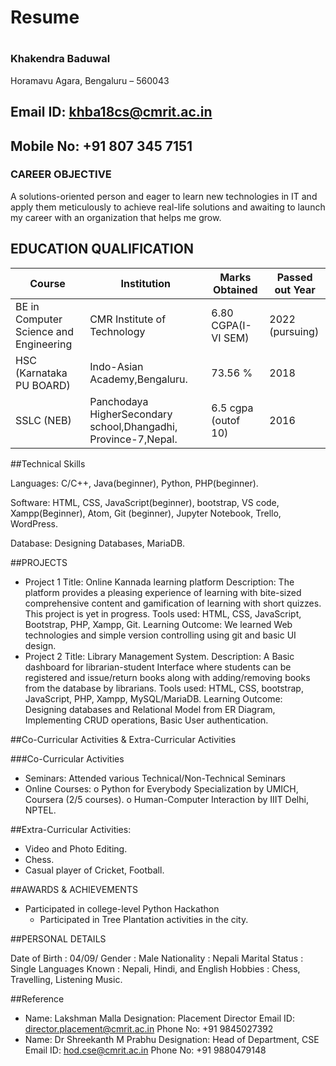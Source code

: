 
# Resume

<!-- My RESUME -->
#
### Khakendra Baduwal

Horamavu Agara, Bengaluru – 560043

## Email ID: khba18cs@cmrit.ac.in

## Mobile No: +91 807 345 7151

### CAREER OBJECTIVE

A solutions-oriented person and eager to learn new technologies in IT and apply them meticulously
to achieve real-life solutions and awaiting to launch my career with an organization that helps me
grow.

## EDUCATION QUALIFICATION
<!-- | **EDUCATION QUALIFICATION** |
|---| -->

| **Course** | **Institution** | **Marks Obtained** | **Passed out Year** |
|--------| ----------- | -------------- | ----------------|
| BE in Computer Science and Engineering | CMR Institute of Technology | 6.80 CGPA(I-VI SEM) | 2022 (pursuing) |
| HSC (Karnataka PU BOARD) | Indo-Asian Academy,Bengaluru. | 73.56 % | 2018 |
| SSLC (NEB) | Panchodaya HigherSecondary school,Dhangadhi, Province-7,Nepal. | 6.5 cgpa (outof 10) | 2016 |

##Technical Skills
<!-- | **Technical Skills** |
|---| -->

Languages: C/C++, Java(beginner), Python, PHP(beginner).

Software: HTML, CSS, JavaScript(beginner), bootstrap, VS code, Xampp(Beginner), Atom, Git
(beginner), Jupyter Notebook, Trello, WordPress.

Database: Designing Databases, MariaDB.

##PROJECTS
<!-- | **PROJECTS** |
|---| -->

- Project 1
    Title: Online Kannada learning platform
    Description: The platform provides a pleasing experience of learning with bite-sized
    comprehensive content and gamification of learning with short quizzes. This project is yet in
    progress.
    Tools used: HTML, CSS, JavaScript, Bootstrap, PHP, Xampp, Git.
    Learning Outcome: We learned Web technologies and simple version controlling using git and
    basic UI design.
- Project 2
    Title: Library Management System.
    Description: A Basic dashboard for librarian-student Interface where students can be registered
    and issue/return books along with adding/removing books from the database by librarians.
    Tools used: HTML, CSS, bootstrap, JavaScript, PHP, Xampp, MySQL/MariaDB.
    Learning Outcome: Designing databases and Relational Model from ER Diagram, Implementing
    CRUD operations, Basic User authentication.


##Co-Curricular Activities & Extra-Curricular Activities

###Co-Curricular Activities

- Seminars: Attended various Technical/Non-Technical Seminars
- Online Courses:
    o Python for Everybody Specialization by UMICH, Coursera (2/5 courses). o
    Human-Computer Interaction by IIIT Delhi, NPTEL.

##Extra-Curricular Activities:

- Video and Photo Editing.
- Chess.
- Casual player of Cricket, Football.

##AWARDS & ACHIEVEMENTS

- Participated in college-level Python Hackathon
    - Participated in Tree Plantation activities in the
    city.

##PERSONAL DETAILS

Date of Birth : 04/09/
Gender : Male
Nationality : Nepali
Marital Status : Single
Languages Known : Nepali, Hindi, and English
Hobbies : Chess, Travelling, Listening Music.

##Reference

- Name: Lakshman Malla
    Designation: Placement Director
    Email ID: director.placement@cmrit.ac.in
    Phone No: +91 9845027392
- Name: Dr Shreekanth M Prabhu
    Designation: Head of Department, CSE
    Email ID: hod.cse@cmrit.ac.in Phone
    No: +91 9880479148



